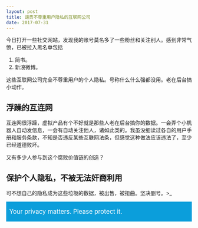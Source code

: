 ```yaml
---
layout: post
title: 谴责不尊重用户隐私的互联网公司
date: 2017-07-31
---
```


今日打开一些社交网站，发现我的账号莫名多了一些粉丝和关注别人。感到非常气愤，已被拉入黑名单包括

1. 简书。
2. 新浪微博。

这些互联网公司完全不尊重用户的个人隐私。号称什么什么强都没用。老在后台搞小动作。

## 浮躁的互连网

互连网很浮躁，虚拟产品有个不好就是那些人老在后台搞你的数据。一会弄个小机器人自动发信息，一会有自动关注他人，诸如此类的。我虽没细读过各自的用户手册和服务条款，不知是否违反某些互联网法条，但感觉这种做法应该违法了，至少已经道德败坏。

又有多少人参与到这个腐败价值链的创造？

## 保护个人隐私，不被无法奸商利用

可不想自己的隐私成为这些垃圾的数据，被出售，被扭曲。坚决删号。>_

<div style="font-size: 1.2em; color: white; background: #0b9edb; padding: 1em .5em;">Your privacy matters. Please protect it.</div>
